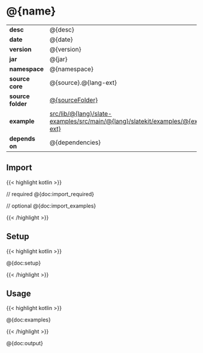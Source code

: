 
# @{name}

<table class="table table-striped table-bordered">
  <tbody>
    <tr>
      <td><strong>desc</strong></td>
      <td>@{desc}</td>
    </tr>
    <tr>
      <td><strong>date</strong></td>
      <td>@{date}</td>
    </tr>
    <tr>
      <td><strong>version</strong></td>
      <td>@{version}</td>
    </tr>
    <tr>
      <td><strong>jar</strong></td>
      <td>@{jar}</td>
    </tr>
    <tr>
      <td><strong>namespace</strong></td>
      <td>@{namespace}</td>
    </tr>
    <tr>
      <td><strong>source core</strong></td>
      <td>@{source}.@{lang-ext}</td>
    </tr>
    <tr>
      <td><strong>source folder</strong></td>
      <td><a href="https://github.com/code-helix/slatekit/tree/master/@{sourceFolder}" class="url-ch">@{sourceFolder}</a></td>
    </tr>
    <tr>
      <td><strong>example</strong></td>
      <td><a href="https://github.com/code-helix/slatekit/tree/master/@{examplefile}" class="url-ch">src/lib/@{lang}/slate-examples/src/main/@{lang}/slatekit/examples/@{example}.@{lang-ext}</a></td>
    </tr>
    <tr>
      <td><strong>depends on</strong></td>
      <td>@{dependencies}</td>
    </tr>
  </tbody>
</table>



## Import
{{< highlight kotlin >}}


// required @{doc:import_required}

// optional @{doc:import_examples}


{{< /highlight >}}

## Setup
{{< highlight kotlin >}}


@{doc:setup}


{{< /highlight >}}

## Usage
{{< highlight kotlin >}}

@{doc:examples}

{{< /highlight >}}


@{doc:output}
